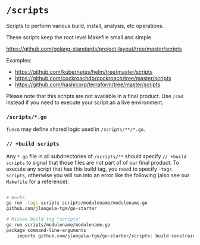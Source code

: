 # `/scripts`

Scripts to perform various build, install, analysis, etc operations.

These scripts keep the root level Makefile small and simple.

https://github.com/golang-standards/project-layout/tree/master/scripts

Examples:

* https://github.com/kubernetes/helm/tree/master/scripts
* https://github.com/cockroachdb/cockroach/tree/master/scripts
* https://github.com/hashicorp/terraform/tree/master/scripts

Please note that this scripts are not available in a final product. Use `/cmd` instead if you need to execute your script an a live environment.

### `/scripts/*.go`

`func`s may define shared logic used in `/scripts/**/*.go`.

### `// +build scripts`

Any `*.go` file in all subdirectories of `/scripts/**` should specify `// +build scripts` to signal that those files are not part of of our final product. To execute any script that has this build tag, you need to specify `-tags scripts`, otherwise you will run into an error like the following (also see our `Makefile` for a reference):

```bash

# Works
go run -tags scripts scripts/modulename/modulename.go
github.com/jlangela-tgm/go-starter

# Misses build tag "scripts"
go run scripts/modulename/modulename.go
package command-line-arguments
	imports github.com/jlangela-tgm/go-starter/scripts: build constraints exclude all Go files in /app/scripts
```
